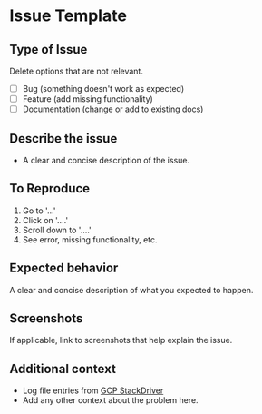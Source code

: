 # Issue Template

## Type of Issue

Delete options that are not relevant.

- [ ] Bug (something doesn't work as expected)
- [ ] Feature (add missing functionality)
- [ ] Documentation (change or add to existing docs)

## Describe the issue

- A clear and concise description of the issue.

## To Reproduce

1. Go to '...'
2. Click on '....'
3. Scroll down to '....'
4. See error, missing functionality, etc.

## Expected behavior

A clear and concise description of what you expected to happen.

## Screenshots

If applicable, link to screenshots that help explain the issue.

## Additional context

- Log file entries from [GCP StackDriver](https://console.cloud.google.com/logs/viewer)
- Add any other context about the problem here.
